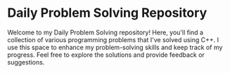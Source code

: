 # Daily Problem Solving Repository

Welcome to my Daily Problem Solving repository! Here, you'll find a collection of various programming problems that I've solved using C++. I use this space to enhance my problem-solving skills and keep track of my progress. Feel free to explore the solutions and provide feedback or suggestions.

